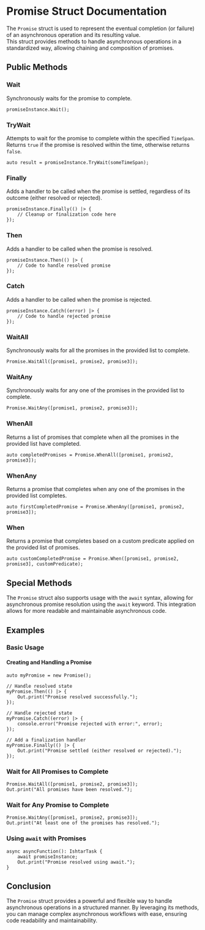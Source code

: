 # Promise Struct Documentation

The `Promise` struct is used to represent the eventual completion (or failure) of an asynchronous operation and its resulting value. 
<br/>
This struct provides methods to handle asynchronous operations in a standardized way, allowing chaining and composition of promises.

## Public Methods

### Wait
Synchronously waits for the promise to complete.

```vein
promiseInstance.Wait();
```


### TryWait
Attempts to wait for the promise to complete within the specified `TimeSpan`. Returns `true` if the promise is resolved within the time, otherwise returns `false`.

```vein
auto result = promiseInstance.TryWait(someTimeSpan);
```

### Finally
Adds a handler to be called when the promise is settled, regardless of its outcome (either resolved or rejected).

```vein
promiseInstance.Finally(() |> {
    // Cleanup or finalization code here
});
```

### Then
Adds a handler to be called when the promise is resolved.

```vein
promiseInstance.Then(() |> {
    // Code to handle resolved promise
});
```

### Catch
Adds a handler to be called when the promise is rejected.

```vein
promiseInstance.Catch((error) |> {
    // Code to handle rejected promise
});
```

### WaitAll
Synchronously waits for all the promises in the provided list to complete.

```vein
Promise.WaitAll([promise1, promise2, promise3]);
```

### WaitAny
Synchronously waits for any one of the promises in the provided list to complete.

```vein
Promise.WaitAny([promise1, promise2, promise3]);
```

### WhenAll
Returns a list of promises that complete when all the promises in the provided list have completed.

```vein
auto completedPromises = Promise.WhenAll([promise1, promise2, promise3]);
```

### WhenAny
Returns a promise that completes when any one of the promises in the provided list completes.

```vein
auto firstCompletedPromise = Promise.WhenAny([promise1, promise2, promise3]);
```

### When
Returns a promise that completes based on a custom predicate applied on the provided list of promises.

```vein
auto customCompletedPromise = Promise.When([promise1, promise2, promise3], customPredicate);
```

## Special Methods

The `Promise` struct also supports usage with the `await` syntax, allowing for asynchronous promise resolution using the `await` keyword. This integration allows for more readable and maintainable asynchronous code.

## Examples

### Basic Usage

#### Creating and Handling a Promise

```vein
auto myPromise = new Promise();

// Handle resolved state
myPromise.Then(() |> {
    Out.print("Promise resolved successfully.");
});

// Handle rejected state
myPromise.Catch((error) |> {
    console.error("Promise rejected with error:", error);
});

// Add a finalization handler
myPromise.Finally(() |> {
    Out.print("Promise settled (either resolved or rejected).");
});
```

### Wait for All Promises to Complete

```vein
Promise.WaitAll([promise1, promise2, promise3]);
Out.print("All promises have been resolved.");
```

### Wait for Any Promise to Complete

```vein
Promise.WaitAny([promise1, promise2, promise3]);
Out.print("At least one of the promises has resolved.");
```

### Using `await` with Promises

```vein
async asyncFunction(): IshtarTask {
    await promiseInstance;
    Out.print("Promise resolved using await.");
}
```

## Conclusion

The `Promise` struct provides a powerful and flexible way to handle asynchronous operations in a structured manner. By leveraging its methods, you can manage complex asynchronous workflows with ease, ensuring code readability and maintainability.